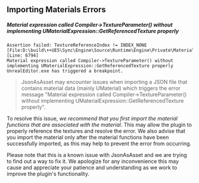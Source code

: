 ## Importing Materials Errors


##### Material expression called Compiler->TextureParameter() without implementing UMaterialExpression::GetReferencedTexture properly
```
Assertion failed: TextureReferenceIndex != INDEX_NONE [File:D:\build\++UE5\Sync\Engine\Source\Runtime\Engine\Private\Materials\HLSLMaterialTranslator.cpp] [Line: 6794] 
Material expression called Compiler->TextureParameter() without implementing UMaterialExpression::GetReferencedTexture properly
UnrealEditor.exe has triggered a breakpoint.
```

> JsonAsAsset may encounter issues when importing a JSON file that contains material data (mainly UMaterial) which triggers the error message "Material expression called Compiler->TextureParameter() without implementing UMaterialExpression::GetReferencedTexture properly".

To resolve this issue, *we recommend that you first import the material functions that are associated with the material*. This may allow the plugin to properly reference the textures and resolve the error. We also advise that you import the material only after the material functions have been successfully imported, as this may help to prevent the error from occurring.

Please note that this is a known issue with JsonAsAsset and we are trying to find out a way to fix it. We apologize for any inconvenience this may cause and appreciate your patience and understanding as we work to improve the plugin's functionality.
